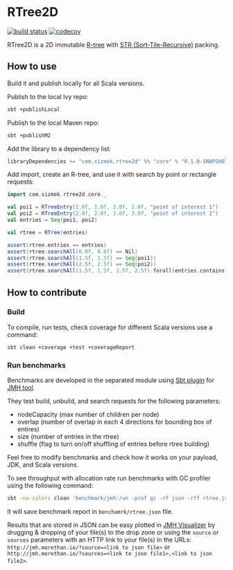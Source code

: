 # RTree2D

[![build status](https://travis-ci.org/Sizmek/rtree2d.svg?branch=master)](https://travis-ci.org/Sizmek/rtree2d)
[![codecov](https://codecov.io/gh/Sizmek/rtree2d/branch/master/graph/badge.svg)](https://codecov.io/gh/Sizmek/rtree2d)

RTree2D is a 2D immutable [R-tree](https://en.wikipedia.org/wiki/R-tree) with 
[STR (Sort-Tile-Recursive)](https://archive.org/details/DTIC_ADA324493) packing.

## How to use

Build it and publish locally for all Scala versions.

Publish to the local Ivy repo:

```sh
sbt +publishLocal
```

Publish to the local Maven repo:

```sh
sbt +publishM2
```

Add the library to a dependency list:

```sbt
libraryDependencies += "com.sizmek.rtree2d" %% "core" % "0.1.0-SNAPSHOT"
 ```

Add import, create an R-tree, and use it with search by point or rectangle requests:

```scala
import com.sizmek.rtree2d.core._

val poi1 = RTreeEntry(1.0f, 1.0f, 2.0f, 2.0f, "point of interest 1")
val poi2 = RTreeEntry(2.0f, 2.0f, 3.0f, 3.0f, "point of interest 2")
val entries = Seq(poi1, poi2)

val rtree = RTree(entries)

assert(rtree.entries == entries)
assert(rtree.searchAll(0.0f, 0.0f) == Nil)
assert(rtree.searchAll(1.5f, 1.5f) == Seq(poi1))
assert(rtree.searchAll(2.5f, 2.5f) == Seq(poi2))
assert(rtree.searchAll(1.5f, 1.5f, 2.5f, 2.5f).forall(entries.contains))
```

## How to contribute

### Build

To compile, run tests, check coverage for different Scala versions use a command:

```sh
sbt clean +coverage +test +coverageReport
```

### Run benchmarks

Benchmarks are developed in the separated module using [Sbt plugin](https://github.com/ktoso/sbt-jmh)
for [JMH tool](http://openjdk.java.net/projects/code-tools/jmh/). 

They test build, unbuild, and search requests for the following parameters:
- nodeCapacity (max number of children per node)
- overlap (number of overlap in each 4 directions for bounding box of entires)
- size (number of entries in the rtree)
- shuffle (flag to turn on/off shuffling of entries before rtree building)

Feel free to modify benchmarks and check how it works on your payload, JDK, and Scala versions.

To see throughput with allocation rate run benchmarks with GC profiler using the following command:

```sh
sbt -no-colors clean 'benchmark/jmh:run -prof gc -rf json -rff rtree.json .*Benchmark.*'
```

It will save benchmark report in `benchamrk/rtree.json` file.

Results that are stored in JSON can be easy plotted in [JMH Visualizer](http://jmh.morethan.io/) by drugging & dropping
of your file(s) to the drop zone or using the `source` or `sources` parameters with an HTTP link to your file(s) in the 
URLs: `http://jmh.morethan.io/?source=<link to json file>` or `http://jmh.morethan.io/?sources=<link to json file1>,<link to json file2>`.
